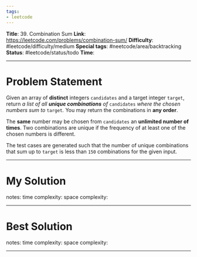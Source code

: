 ```yaml
---
tags:
- leetcode
---
```

**Title**: 39. Combination Sum
**Link**: https://leetcode.com/problems/combination-sum/
**Difficulty**: #leetcode/difficulty/medium 
**Special tags**: #neetcode/area/backtracking 
**Status**: #leetcode/status/todo 
**Time**: 

---
# Problem Statement
Given an array of **distinct** integers `candidates` and a target integer `target`, return _a list of all **unique combinations** of_ `candidates` _where the chosen numbers sum to_ `target`_._ You may return the combinations in **any order**.

The **same** number may be chosen from `candidates` an **unlimited number of times**. Two combinations are unique if the frequency of at least one of the chosen numbers is different.

The test cases are generated such that the number of unique combinations that sum up to `target` is less than `150` combinations for the given input.

---
# My Solution

notes: 
time complexity: 
space complexity: 

---
# Best Solution

notes: 
time complexity: 
space complexity: 

---

